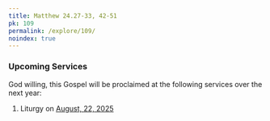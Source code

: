 ```yaml
---
title: Matthew 24.27-33, 42-51
pk: 109
permalink: /explore/109/
noindex: true
---
```


### Upcoming Services

God willing, this Gospel will be proclaimed at the following services over the next year:


1. Liturgy on [August, 22, 2025](https://orthocal.info/readings/gregorian/2025/08/22/)
